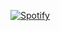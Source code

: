 [![Spotify](https://spotify-now-playing-steel.vercel.app/api/spotify-playing)](https://open.spotify.com/user/376f9a73dda2445db6012a5781eaa864)

